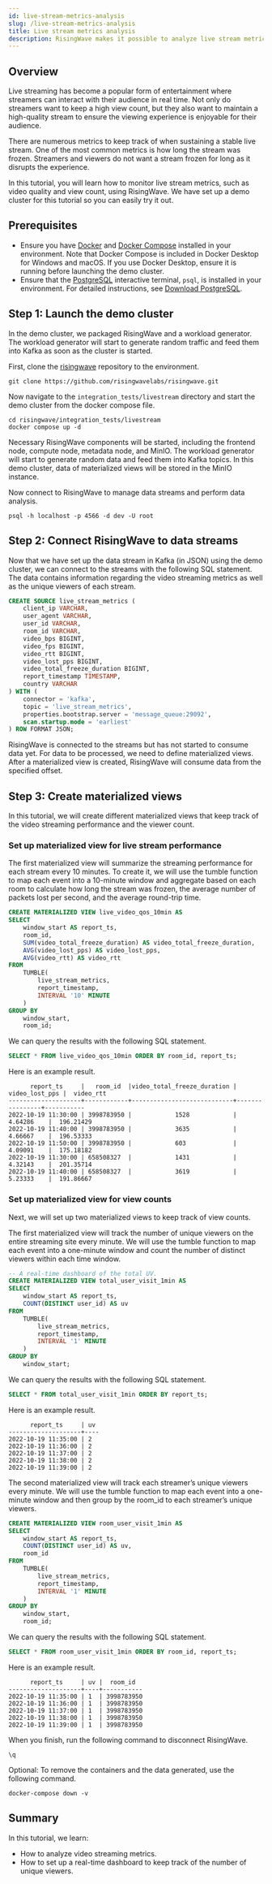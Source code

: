 ```yaml
---
id: live-stream-metrics-analysis
slug: /live-stream-metrics-analysis
title: Live stream metrics analysis
description: RisingWave makes it possible to analyze live stream metrics in a low code manner.
---
```


## Overview

Live streaming has become a popular form of entertainment where streamers can interact with their audience in real time. Not only do streamers want to keep a high view count, but they also want to maintain a high-quality stream to ensure the viewing experience is enjoyable for their audience.

There are numerous metrics to keep track of when sustaining a stable live stream. One of the most common metrics is how long the stream was frozen. Streamers and viewers do not want a stream frozen for long as it disrupts the experience.

In this tutorial, you will learn how to monitor live stream metrics, such as video quality and view count, using RisingWave. We have set up a demo cluster for this tutorial so you can easily try it out.

## Prerequisites

- Ensure you have [Docker](https://docs.docker.com/get-docker/) and [Docker Compose](https://docs.docker.com/compose/install/) installed in your environment. Note that Docker Compose is included in Docker Desktop for Windows and macOS. If you use Docker Desktop, ensure it is running before launching the demo cluster.
- Ensure that the [PostgreSQL](https://www.postgresql.org/docs/current/app-psql.html) interactive terminal, `psql`, is installed in your environment. For detailed instructions, see [Download PostgreSQL](https://www.postgresql.org/download/).

## Step 1: Launch the demo cluster

In the demo cluster, we packaged RisingWave and a workload generator. The workload generator will start to generate random traffic and feed them into Kafka as soon as the cluster is started.

First, clone the [risingwave](https://github.com/risingwavelabs/risingwave) repository to the environment.

```shell
git clone https://github.com/risingwavelabs/risingwave.git
```

Now navigate to the `integration_tests/livestream` directory and start the demo cluster from the docker compose file. 

```shell
cd risingwave/integration_tests/livestream
docker compose up -d
```

Necessary RisingWave components will be started, including the frontend node, compute node, metadata node, and MinIO. The workload generator will start to generate random data and feed them into Kafka topics. In this demo cluster, data of materialized views will be stored in the MinIO instance.

Now connect to RisingWave to manage data streams and perform data analysis.

```
psql -h localhost -p 4566 -d dev -U root
```

## Step 2: Connect RisingWave to data streams

Now that we have set up the data stream in Kafka (in JSON) using the demo cluster, we can connect to the streams with the following SQL statement. The data contains information regarding the video streaming metrics as well as the unique viewers of each stream.

```sql
CREATE SOURCE live_stream_metrics (
    client_ip VARCHAR,
    user_agent VARCHAR,
    user_id VARCHAR,
    room_id VARCHAR,
    video_bps BIGINT,
    video_fps BIGINT,
    video_rtt BIGINT,
    video_lost_pps BIGINT,
    video_total_freeze_duration BIGINT,
    report_timestamp TIMESTAMP,
    country VARCHAR
) WITH (
    connector = 'kafka',
    topic = 'live_stream_metrics',
    properties.bootstrap.server = 'message_queue:29092',
    scan.startup.mode = 'earliest'
) ROW FORMAT JSON;
```

RisingWave is connected to the streams but has not started to consume data yet. For data to be processed, we need to define materialized views. After a materialized view is created, RisingWave will consume data from the specified offset.

## Step 3: Create materialized views

In this tutorial, we will create different materialized views that keep track of the video streaming performance and the viewer count.

### Set up materialized view for live stream performance

The first materialized view will summarize the streaming performance for each stream every 10 minutes. To create it, we will use the tumble function to map each event into a 10-minute window and aggregate based on each room to calculate how long the stream was frozen, the average number of packets lost per second, and the average round-trip time.

```sql
CREATE MATERIALIZED VIEW live_video_qos_10min AS
SELECT
    window_start AS report_ts,
    room_id,
    SUM(video_total_freeze_duration) AS video_total_freeze_duration,
    AVG(video_lost_pps) AS video_lost_pps,
    AVG(video_rtt) AS video_rtt
FROM
    TUMBLE(
        live_stream_metrics,
        report_timestamp,
        INTERVAL '10' MINUTE
    )
GROUP BY
    window_start,
    room_id;
```

We can query the results with the following SQL statement.

```sql
SELECT * FROM live_video_qos_10min ORDER BY room_id, report_ts;
```

Here is an example result.

```
      report_ts     |   room_id	 |video_total_freeze_duration | video_lost_pps |  video_rtt
--------------------+------------+----------------------------+----------------+-----------
2022-10-19 11:30:00 | 3998783950 |	          1528            |     4.64286    |  196.21429
2022-10-19 11:40:00	| 3998783950 |            3635            |     4.66667	   |  196.53333
2022-10-19 11:50:00	| 3998783950 |            603             |     4.09091	   |  175.18182
2022-10-19 11:30:00	| 658508327  |            1431	          |     4.32143	   |  201.35714
2022-10-19 11:40:00	| 658508327  |            3619	          |     5.23333	   |  191.86667

```

### Set up materialized view for view counts

Next, we will set up two materialized views to keep track of view counts.

The first materialized view will track the number of unique viewers on the entire streaming site every minute. We will use the tumble function to map each event into a one-minute window and count the number of distinct viewers within each time window.

```sql
-- A real-time dashboard of the total UV.
CREATE MATERIALIZED VIEW total_user_visit_1min AS
SELECT
    window_start AS report_ts,
    COUNT(DISTINCT user_id) AS uv
FROM
    TUMBLE(
        live_stream_metrics,
        report_timestamp,
        INTERVAL '1' MINUTE
    )
GROUP BY
    window_start;
```

We can query the results with the following SQL statement.

```sql
SELECT * FROM total_user_visit_1min ORDER BY report_ts;
```

Here is an example result.

```
      report_ts    	| uv
--------------------+----
2022-10-19 11:35:00	| 2
2022-10-19 11:36:00	| 2
2022-10-19 11:37:00	| 2
2022-10-19 11:38:00	| 2
2022-10-19 11:39:00	| 2
```

The second materialized view will track each streamer’s unique viewers every minute. We will use the tumble function to map each event into a one-minute window and then group by the room_id to each streamer’s unique viewers.

```sql
CREATE MATERIALIZED VIEW room_user_visit_1min AS
SELECT
    window_start AS report_ts,
    COUNT(DISTINCT user_id) AS uv,
    room_id
FROM
    TUMBLE(
        live_stream_metrics,
        report_timestamp,
        INTERVAL '1' MINUTE
    )
GROUP BY
    window_start,
    room_id;
```

We can query the results with the following SQL statement.

```sql
SELECT * FROM room_user_visit_1min ORDER BY room_id, report_ts;
```

Here is an example result.

```
      report_ts     | uv |  room_id
--------------------+----+-----------
2022-10-19 11:35:00 | 1  | 3998783950
2022-10-19 11:36:00 | 1  | 3998783950
2022-10-19 11:37:00 | 1  | 3998783950
2022-10-19 11:38:00 | 1  | 3998783950
2022-10-19 11:39:00 | 1  | 3998783950

```

When you finish, run the following command to disconnect RisingWave.

```shell
\q
```

Optional: To remove the containers and the data generated, use the following command.

```shell
docker-compose down -v
```

## Summary

In this tutorial, we learn:

- How to analyze video streaming metrics.
- How to set up a real-time dashboard to keep track of the number of unique viewers.